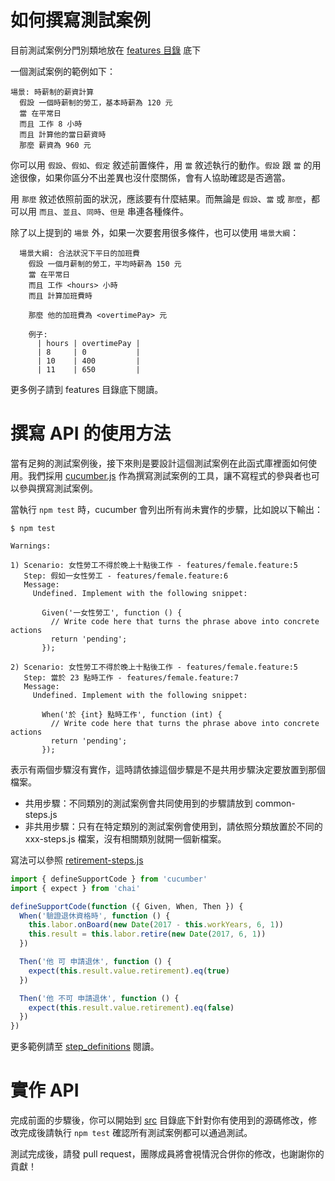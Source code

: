 # 如何撰寫測試案例

目前測試案例分門別類地放在 [features 目錄](features) 底下

一個測試案例的範例如下：

```cucumber
場景: 時薪制的薪資計算
  假設 一個時薪制的勞工，基本時薪為 120 元
  當 在平常日
  而且 工作 8 小時
  而且 計算他的當日薪資時
  那麼 薪資為 960 元
```

你可以用 `假設`、`假如`、`假定` 敘述前置條件，用 `當` 敘述執行的動作。`假設` 跟 `當` 的用途很像，如果你區分不出差異也沒什麼關係，會有人協助確認是否適當。

用 `那麼` 敘述依照前面的狀況，應該要有什麼結果。而無論是 `假設`、`當` 或 `那麼`，都可以用 `而且`、`並且`、`同時`、`但是` 串連各種條件。

除了以上提到的 `場景` 外，如果一次要套用很多條件，也可以使用 `場景大綱`：

```cucumber
  場景大綱: 合法狀況下平日的加班費
    假設 一個月薪制的勞工，平均時薪為 150 元
    當 在平常日
    而且 工作 <hours> 小時
    而且 計算加班費時

    那麼 他的加班費為 <overtimePay> 元

    例子:
      | hours | overtimePay |
      | 8     | 0           |
      | 10    | 400         |
      | 11    | 650         |
```

更多例子請到 features 目錄底下閱讀。

# 撰寫 API 的使用方法

當有足夠的測試案例後，接下來則是要設計這個測試案例在此函式庫裡面如何使用。我們採用 [cucumber.js](https://github.com/cucumber/cucumber-js/) 作為撰寫測試案例的工具，讓不寫程式的參與者也可以參與撰寫測試案例。

當執行 `npm test` 時，cucumber 會列出所有尚未實作的步驟，比如說以下輸出：

```shell
$ npm test

Warnings:

1) Scenario: 女性勞工不得於晚上十點後工作 - features/female.feature:5
   Step: 假如一女性勞工 - features/female.feature:6
   Message:
     Undefined. Implement with the following snippet:

       Given('一女性勞工', function () {
         // Write code here that turns the phrase above into concrete actions
         return 'pending';
       });

2) Scenario: 女性勞工不得於晚上十點後工作 - features/female.feature:5
   Step: 當於 23 點時工作 - features/female.feature:7
   Message:
     Undefined. Implement with the following snippet:

       When('於 {int} 點時工作', function (int) {
         // Write code here that turns the phrase above into concrete actions
         return 'pending';
       });
```

表示有兩個步驟沒有實作，這時請依據這個步驟是不是共用步驟決定要放置到那個檔案。
 * 共用步驟：不同類別的測試案例會共同使用到的步驟請放到 common-steps.js
 * 非共用步驟：只有在特定類別的測試案例會使用到，請依照分類放置於不同的 xxx-steps.js 檔案，沒有相關類別就開一個新檔案。

寫法可以參照 [retirement-steps.js](features/step_definitions/retirement-steps.js)

```javascript
import { defineSupportCode } from 'cucumber'
import { expect } from 'chai'

defineSupportCode(function ({ Given, When, Then }) {
  When('驗證退休資格時', function () {
    this.labor.onBoard(new Date(2017 - this.workYears, 6, 1))
    this.result = this.labor.retire(new Date(2017, 6, 1))
  })

  Then('他 可 申請退休', function () {
    expect(this.result.value.retirement).eq(true)
  })

  Then('他 不可 申請退休', function () {
    expect(this.result.value.retirement).eq(false)
  })
})
```

更多範例請至 [step_definitions](features/step_definitions) 閱讀。

# 實作 API

完成前面的步驟後，你可以開始到 [src](src) 目錄底下針對你有使用到的源碼修改，修改完成後請執行 `npm test` 確認所有測試案例都可以通過測試。

測試完成後，請發 pull request，團隊成員將會視情況合併你的修改，也謝謝你的貢獻！
